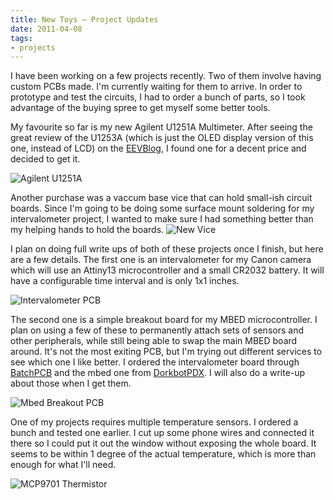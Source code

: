 ```yaml
---
title: New Toys – Project Updates
date: 2011-04-08
tags:
- projects
---
```

I have been working on a few projects recently. Two of them involve having custom PCBs made. I'm currently waiting for them to arrive. In order to prototype and test the circuits, I had to order a bunch of parts, so I took advantage of the buying spree to get myself some better tools.

My favourite so far is my new Agilent U1251A Multimeter. After seeing the great review of the U1253A (which is just the OLED display version of this one, instead of LCD) on the <span id="goog_925977509"></span><a href="http://www.eevblog.com/2010/01/24/eevblog-56-agilent-u1253a-oled-multimeter-review-teardown/">EEVBlog<span id="goog_925977510"></span></a>, I found one for a decent price and decided to get it.

![Agilent U1251A](http://www.flickr.com/photos/apg88/5601299913)

Another purchase was a vaccum base vice that can hold small-ish circuit boards. Since I'm going to be doing some surface mount soldering for my intervalometer project, I wanted to make sure I had something better than my helping hands to hold the boards.
![New Vice](http://www.flickr.com/photos/apg88/5601298735)

I plan on doing full write ups of both of these projects once I finish, but here are a few details.
The first one is an intervalometer for my Canon camera which will use an Attiny13 microcontroller and a small CR2032 battery. It will have a configurable time interval and is only 1x1 inches.

![Intervalometer PCB](http://www.flickr.com/photos/apg88/5601881714)

The second one is a simple breakout board for my MBED microcontroller. I plan on using a few of these to permanently attach sets of sensors and other peripherals, while still being able to swap the main MBED board around. It's not the most exiting PCB, but I'm trying out different services to see which one I like better. I ordered the intervalometer board through <a href="http://www.batchpcb.com/">BatchPCB</a> and the mbed one from <a href="http://pcb.laen.org/">DorkbotPDX</a>. I will also do a write-up about those when I get them.

![Mbed Breakout PCB](http://www.flickr.com/photos/apg88/5601881698)

One of my projects requires multiple temperature sensors. I ordered a bunch and tested one earlier. I cut up some phone wires and connected it there so I could put it out the window without exposing the whole board. It seems to be within 1 degree of the actual temperature, which is more than enough for what I'll need.

![MCP9701 Thermistor](http://www.flickr.com/photos/apg88/5601297241)
